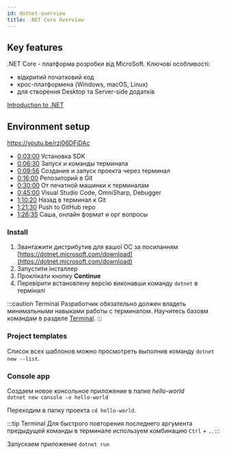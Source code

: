 ```yaml
---
id: dotnet-overview
title: .NET Core Overview
---
```


## Key features

.NET Core - платформа розробки від MicroSoft. Ключові особливості:

* відкритий початковий код
* крос-платформена \(Windows, macOS, Linux\)
* для створення Desktop та Server-side додатків

[Introduction to .NET](https://docs.microsoft.com/en-us/dotnet/core/introduction)

## Environment setup

https://youtu.be/rzj06DFjDAc

- [0:03:00](https://www.youtube.com/watch?v=rzj06DFjDAc&t=180s) Установка SDK
- [0:06:30](https://www.youtube.com/watch?v=rzj06DFjDAc&t=390s) Запуск и команды терминала
- [0:09:56](https://www.youtube.com/watch?v=rzj06DFjDAc&t=596s) Создание и запуск проекта через терминал
- [0:16:00](https://www.youtube.com/watch?v=rzj06DFjDAc&t=960s) Репозиторий в Git
- [0:30:00](https://www.youtube.com/watch?v=rzj06DFjDAc&t=1800s) От печатной машинки к терминалам
- [0:45:00](https://www.youtube.com/watch?v=rzj06DFjDAc&t=2700s) Visual Studio Code, OmniSharp, Debugger
- [1:10:20](https://www.youtube.com/watch?v=rzj06DFjDAc&t=4220s) Назад в терминал к Git
- [1:21:30](https://www.youtube.com/watch?v=rzj06DFjDAc&t=4890s) Push to GitHub repo
- [1:26:35](https://www.youtube.com/watch?v=rzj06DFjDAc&t=5195s) Саша, онлайн формат и орг вопросы

### Install

1. Звантажити дистрибутив для вашої ОС за посиланням [https://dotnet.microsoft.com/download](https://dotnet.microsoft.com/download)
2. Запустити інсталлер 
3. Проклікати кнопку **Continue**
4. Перевірити встановлену версію виконавши команду `dotnet` в терміналі

:::caution Terminal
Разработчик обязательно должен владеть минимальными навыками работы с терминалом. Научитесь базовм командам в разделе [Terminal](../terminal.md). 
:::

### Project templates

Список всех шаблонов можно просмотреть выполнив команду `dotnet new --list`. 

### Console app

Создаем новое консольное приложение в папке _hello-world_   
`dotnet new console -o hello-world`

Переходим в папку проекта `сd hello-world`. 

:::tip Terminal
Для быстрого повторения последнего аргумента предыдущей команды в терминале используем комбинацию `Ctrl` + `.`.
:::

Запускаем приложение `dotnet run` 
